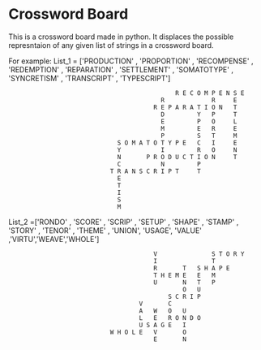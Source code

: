 # Crossword Board
This is a crossword board made in python. It displaces the possible represntaion of any given list of strings in a crossword board.



For example:
List_1 = ['PRODUCTION' , 'PROPORTION' , 'RECOMPENSE' , 'REDEMPTION' , 'REPARATION' , 'SETTLEMENT' , 
	'SOMATOTYPE' , 'SYNCRETISM' , 'TRANSCRIPT' , 'TYPESCRIPT']

                                                  R E C O M P E N S E
                                              R             R     E
                                            R E P A R A T I O N   T
                                              D         Y   P     T
                                              E         P   O     L
                                              M         E   R     E
                                              P         S   T     M
                                  S O M A T O T Y P E   C   I     E
                                  Y           I         R   O     N
                                  N       P R O D U C T I O N     T
                                  C           N         P
                                T R A N S C R I P T     T
                                  E
                                  T
                                  I
                                  S
                                  M

List_2 =['RONDO' , 'SCORE' , 'SCRIP' , 'SETUP' , 'SHAPE' , 'STAMP' , 'STORY' , 'TENOR' , 'THEME' , 'UNION', 
	'USAGE', 'VALUE' ,'VIRTU','WEAVE','WHOLE']


                                            V               S T O R Y
                                            I               T
                                            R       T   S H A P E
                                            T H E M E   E   M
                                            U       N   T   P
                                                    O   U
                                                S C R I P
                                        V       C
                                        A   W   O   U
                                        L   E   R O N D O
                                        U S A G E   I
                                W H O L E   V       O
                                            E       N
